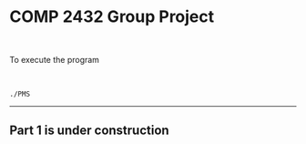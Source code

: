 # COMP 2432 Group Project <br>
<br>
<p>To execute the program</p><br>

    ./PMS

---

## Part 1 is under construction